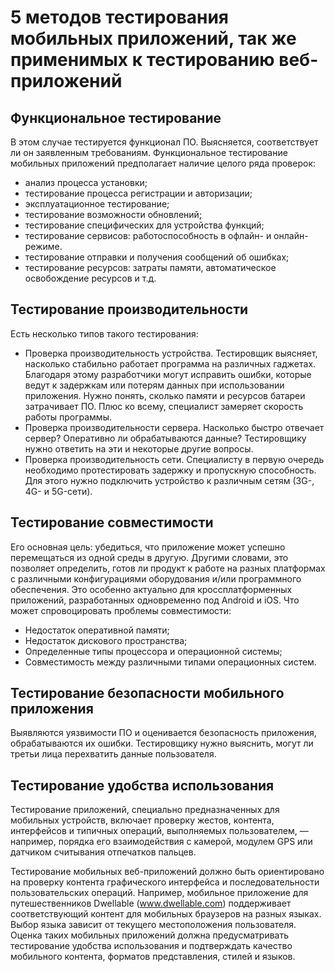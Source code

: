 # 5 методов тестирования мобильных приложений, так же применимых к тестированию веб-приложений
## Функциональное тестирование
В этом случае тестируется функционал ПО. Выясняется, соответствует ли он заявленным требованиям. Функциональное тестирование мобильных приложений предполагает наличие целого ряда проверок:

- анализ процесса установки;
- тестирование процесса регистрации и авторизации;
- эксплуатационное тестирование;
- тестирование возможности обновлений;
- тестирование специфических для устройства функций;
- тестирование сервисов: работоспособность в офлайн- и онлайн-режиме.
- тестирование отправки и получения сообщений об ошибках;
- тестирование ресурсов: затраты памяти, автоматическое освобождение ресурсов и т.д.
## Тестирование производительности
Есть несколько типов такого тестирования:

- Проверка производительность устройства. Тестировщик выясняет, насколько стабильно работает программа на различных гаджетах. Благодаря этому разработчики могут исправить ошибки, которые ведут к задержкам или потерям данных при использовании приложения. Нужно понять, сколько памяти и ресурсов батареи затрачивает ПО. Плюс ко всему, специалист замеряет скорость работы программы.
- Проверка производительности сервера. Насколько быстро отвечает сервер? Оперативно ли обрабатываются данные? Тестировщику нужно ответить на эти и некоторые другие вопросы.
- Проверка производительность сети. Специалисту в первую очередь необходимо протестировать задержку и пропускную способность. Для этого нужно подключить устройство к различным сетям (3G-, 4G- и 5G-сети).
## Тестирование совместимости
Его основная цель: убедиться, что приложение может успешно перемещаться из одной среды в другую. Другими словами, это позволяет определить, готов ли продукт к работе на разных платформах с различными конфигурациями оборудования и/или программного обеспечения. Это особенно актуально для кроссплатформенных приложений, разработанных одновременно под Android и iOS. Что может спровоцировать проблемы совместимости:

- Недостаток оперативной памяти;
- Недостаток дискового пространства;
- Определенные типы процессора и операционной системы;
- Совместимость между различными типами операционных систем.
## Тестирование безопасности мобильного приложения
Выявляются уязвимости ПО и оценивается безопасность приложения, обрабатываются их ошибки. Тестировщику нужно выяснить, могут ли третьи лица перехватить данные пользователя.
## Тестирование удобства использования
Тестирование приложений, специально предназначенных для мобильных устройств, включает проверку жестов, контента, интерфейсов и типичных операций, выполняемых пользователем, — например, порядка его взаимодействия с камерой, модулем GPS или датчиком считывания отпечатков пальцев.

Тестирование мобильных веб-приложений должно быть ориентировано на проверку контента графического интерфейса и последовательности пользовательских операций. Например, мобильное приложение для путешественников Dwellable (www.dwellable.com) поддерживает соответствующий контент для мобильных браузеров на разных языках. Выбор языка зависит от текущего местоположения пользователя. Оценка таких мобильных приложений должна предусматривать тестирование удобства использования и подтверждать качество мобильного контента, форматов представления, стилей и языков.

